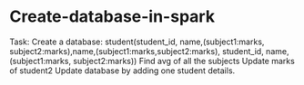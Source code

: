 # Create-database-in-spark
Task: Create a database: student(student_id, name,(subject1:marks, subject2:marks),name,(subject1:marks,subject2:marks),  student_id, name,(subject1:marks, subject2:marks))  Find avg of all the subjects Update marks of student2 Update database by adding one student details.
